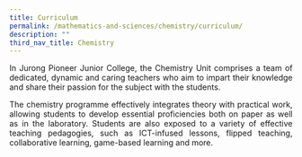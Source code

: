 ```yaml
---
title: Curriculum
permalink: /mathematics-and-sciences/chemistry/curriculum/
description: ""
third_nav_title: Chemistry
---
```


<div align=justify>
<p>
In Jurong Pioneer Junior College, the Chemistry Unit comprises a team of dedicated, dynamic and caring teachers who aim to impart their knowledge and share their passion for the subject with the students.</p>
	
<p>
The chemistry programme effectively integrates theory with practical work, allowing students to develop essential proficiencies both on paper as well as in the laboratory. Students are also exposed to a variety of effective teaching pedagogies, such as ICT-infused lessons, flipped teaching, collaborative learning, game-based learning and more.</p>